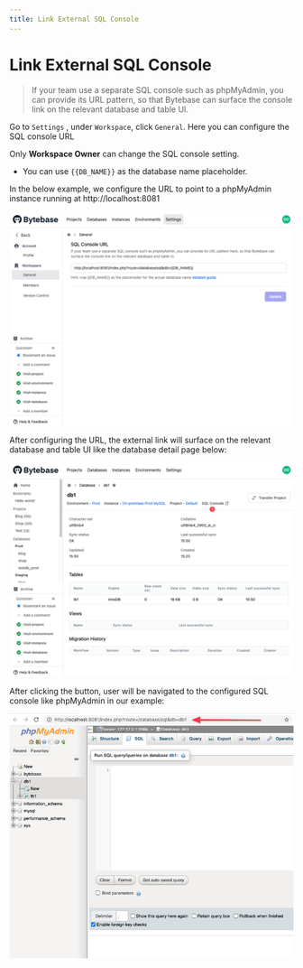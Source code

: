 ```yaml
---
title: Link External SQL Console
---
```


# Link External SQL Console

> If your team use a separate SQL console such as phpMyAdmin, you can provide its URL pattern, so that Bytebase can surface the console link on the relevant database and table UI.

Go to `Settings` , under `Workspace`, click `General`. Here you can configure the SQL console URL

<hint-block type="warning">

Only **Workspace Owner** can change the SQL console setting.

</hint-block>

- You can use `{{DB_NAME}}` as the database name placeholder.

In the below example, we configure the URL to point to a phpMyAdmin instance running at http://localhost:8081

![setting-console](/static/docs-assets/setting-console.png)

After configuring the URL, the external link will surface on the relevant database and table UI like the database detail page below:

![sql-console-link](/static/docs-assets/sql-console-link.png)

After clicking the button, user will be navigated to the configured SQL console like phpMyAdmin in our example:

![{{DB_NAME}} is replaced by the actual database name](/static/docs-assets/php-my-admin.png)
